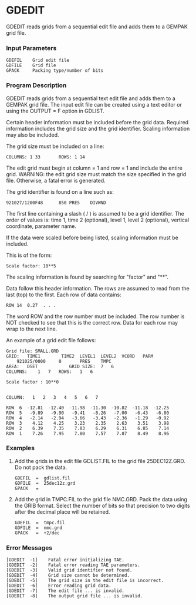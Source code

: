 # GDEDIT

GDEDIT reads grids from a sequential edit file and adds them
to a GEMPAK grid file.

### Input Parameters
 
    GDEFIL    Grid edit file
    GDFILE    Grid file
    GPACK     Packing type/number of bits
 
 

### Program Description
 
GDEDIT reads grids from a sequential text edit file and adds
them to a GEMPAK grid file.  The input edit file can be
created using a text editor or using the OUTPUT = F option
in GDLIST.

Certain header information must be included before the grid
data.  Required information includes the grid size and the
grid identifier.  Scaling information may also be included.

The grid size must be included on a line:

	COLUMNS: 1 33		ROWS: 1 14

The edit grid must begin at column = 1 and row = 1 and
include the entire grid.  WARNING: the edit grid size must
match the size specified in the grid file.  Otherwise, a
fatal error is generated.

The grid identifier is found on a line such as:

	921027/1200F48		850	PRES	DIVWND

The first line containing a slash ( / ) is assumed to be a
grid identifier.  The order of values is:  time 1, time 2
(optional), level 1, level 2 (optional), vertical
coordinate, parameter name.

If the data were scaled before being listed, scaling
information must be included.

 This is of the form:

	Scale factor: 10**5

The scaling information is found by searching for "factor"
and "**".

Data follow this header information.  The rows are assumed
to read from the last (top) to the first.  Each row of
data contains:

	ROW 14	0.27  . . .

The word ROW and the row number must be included.  The row
number is NOT checked to see that this is the correct row.
Data for each row may wrap to the next line.

An example of a grid edit file follows:

	Grid file: SMALL.GRD
	GRID:	TIME1	     TIME2	LEVEL1	LEVEL2	VCORD	PARM
		921025/0000		0		PRES	TMPC
	AREA:	DSET			GRID SIZE:	7	6
	COLUMNS:	1	7	ROWS:	1	6

	Scale factor : 10**0


	COLUMN:	  1	  2	  3	  4	  5	  6	  7

	ROW  6	-12.81	-12.40	-11.98	-11.30	-10.82	-11.18	-12.25
	ROW  5	 -9.89	 -9.90	 -9.41	 -8.26	 -7.00	 -6.43	 -6.80
	ROW  4	 -2.14	 -2.94	 -3.66	 -3.43	 -2.36	 -1.29	 -0.92
	ROW  3	  4.12	  4.25	  3.23	  2.35	  2.63	  3.51	  3.98
	ROW  2	  6.39	  7.35	  7.03	  6.29	  6.31	  6.85	  7.14
	ROW  1	  7.26	  7.95	  7.80	  7.57	  7.87	  8.49	  8.96


### Examples
 
1.  Add the grids in the edit file GDLIST.FIL to the grid
   file 25DEC12Z.GRD.  Do not pack the data.

        GDEFIL  =  gdlist.fil
        GDFILE  =  25dec12z.grd
        GPACK   =

2. Add the grid in TMPC.FIL to the grid file NMC.GRD.  Pack
   the data using the GRIB format.  Select the number of
   bits so that precision to two digits after the decimal
   place will be retained.

       GDEFIL  =  tmpc.fil
       GDFILE  =  nmc.grd
       GPACK   =  +2/dec


### Error Messages
 
    [GDEDIT  -1]    Fatal error initializing TAE.
    [GDEDIT  -2]    Fatal error reading TAE parameters.
    [GDEDIT  -3]    Valid grid identifier not found.
    [GDEDIT  -4]    Grid size cannot be determined.
    [GDEDIT  -5]    The grid size in the edit file is incorrect.
    [GDEDIT  -6]    Error reading grid data.
    [GDEDIT  -7]    The edit file ... is invalid.
    [GDEDIT  -8]    The output grid file ... is invalid.
